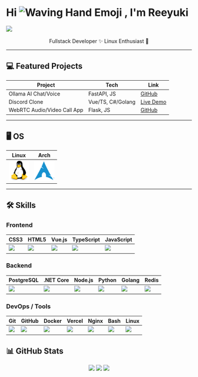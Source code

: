 
# Hi <img src="https://raw.githubusercontent.com/Tarikul-Islam-Anik/Animated-Fluent-Emojis/master/Emojis/Hand%20gestures/Waving%20Hand.png" alt="Waving Hand Emoji" width="30px"/> , I'm Reeyuki 

<div align="left">
  <img src="https://komarev.com/ghpvc/?username=Reeyuki&style=flat" />
</div>

<p align="center">
Fullstack Developer ✨ Linux Enthusiast 🐧 
<br>
</p>

---

## 💻 Featured Projects

| Project                     | Tech              | Link                                                   |
| ---------------------------- | ----------------- | ------------------------------------------------------ |
| Ollama AI Chat/Voice         | FastAPI, JS       | [GitHub](https://github.com/Reeyuki/PromptLama)        |
| Discord Clone                | Vue/TS, C#/Golang | [Live Demo](https://liventcord.github.io)              |
| WebRTC Audio/Video Call App  | Flask, JS         | [GitHub](https://github.com/Reeyuki/WebRtcFlask)       |

---

## 🖥️ OS

| Linux                                                                                                  | Arch                                                                                                           |
| ------------------------------------------------------------------------------------------------------ | -------------------------------------------------------------------------------------------------------------- |
| <img src="https://github.com/devicons/devicon/blob/master/icons/linux/linux-original.svg" width="55"/> | <img src="https://github.com/devicons/devicon/blob/master/icons/archlinux/archlinux-original.svg" width="55"/> |

---

## 🛠️ Skills

### Frontend
<div align="center">

| CSS3 | HTML5 | Vue.js | TypeScript | JavaScript |
| ---- | ----- | ------ | ---------- | ---------- |
| <img src="https://profilinator.rishav.dev/skills-assets/css3-original-wordmark.svg" width="48"/> | <img src="https://profilinator.rishav.dev/skills-assets/html5-original-wordmark.svg" width="48"/> | <img src="https://skillicons.dev/icons?i=vue" width="48"/> | <img src="https://techstack-generator.vercel.app/ts-icon.svg" width="48"/> | <img src="https://techstack-generator.vercel.app/js-icon.svg" width="48"/> |

</div>

### Backend
<div align="center">

| PostgreSQL | .NET Core | Node.js | Python | Golang | Redis |
| ---------- | --------- | ------- | ------ | ------ | ----- |
| <img src="https://skillicons.dev/icons?i=postgres" width="48"/> | <img src="https://skillicons.dev/icons?i=dotnet" width="48"/> | <img src="https://skillicons.dev/icons?i=nodejs" width="48"/> | <img src="https://techstack-generator.vercel.app/python-icon.svg" width="48"/> | <img src="https://skillicons.dev/icons?i=go" width="48"/> | <img src="https://skillicons.dev/icons?i=redis" width="48"/> |

</div>

### DevOps / Tools
<div align="center">

| Git | GitHub | Docker | Vercel | Nginx | Bash | Linux |
| --- | ------ | ------ | ------ | ----- | ---- | ----- |
| <img src="https://skillicons.dev/icons?i=git" width="48"/> | <img src="https://techstack-generator.vercel.app/github-icon.svg" width="48"/> | <img src="https://cdn.jsdelivr.net/gh/devicons/devicon/icons/docker/docker-original.svg" width="48"/> | <img src="https://skillicons.dev/icons?i=vercel" width="48"/> | <img src="https://skillicons.dev/icons?i=nginx" width="48"/> | <img src="https://skillicons.dev/icons?i=bash" width="48"/> | <img src="https://profilinator.rishav.dev/skills-assets/linux-original.svg" width="48"/> |

</div>



## 📊 GitHub Stats

<div align="center">
<img src="https://github-readme-streak-stats.herokuapp.com/?user=Reeyuki&theme=vision-friendly-dark&hide_border=false&border_radius=5&card_width=800&date_format=M%20j%5B%2C%20Y%5D"/>

<img height="180em" src="https://github-readme-stats.vercel.app/api?username=Reeyuki&show_icons=true&theme=vision-friendly-dark&include_all_commits=true&count_private=true"/> 
<img height="180em" src="https://github-readme-stats.vercel.app/api/top-langs/?username=Reeyuki&layout=compact&theme=vision-friendly-dark"/>
</div>

